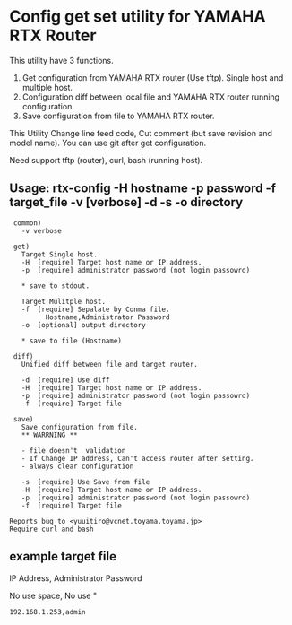 # Config get set utility for YAMAHA RTX Router 

This utility have 3 functions.

1. Get configuration from YAMAHA RTX router (Use tftp). Single host and multiple host.
2. Configuration diff between local file and YAMAHA RTX router running configuration.
3. Save configuration from file to YAMAHA RTX router.

This Utility Change line feed code, Cut comment (but save revision and model name).
You can use git after get configuration.

Need support tftp (router), curl, bash (running host).

## Usage: rtx-config -H hostname -p password -f target_file -v [verbose] -d -s -o directory

```
 common)
   -v verbose

 get)
   Target Single host.
   -H  [require] Target host name or IP address. 
   -p  [require] administrator password (not login passowrd)

   * save to stdout. 

   Target Mulitple host.
   -f  [require] Sepalate by Conma file. 
         Hostname,Administrator Password
   -o  [optional] output directory
   
   * save to file (Hostname)

 diff)
   Unified diff between file and target router.

   -d  [require] Use diff
   -H  [require] Target host name or IP address. 
   -p  [require] administrator password (not login passowrd)
   -f  [require] Target file

 save)
   Save configuration from file. 
   ** WARRNING **

   - file doesn't  validation 
   - If Change IP address, Can't access router after setting.
   - always clear configuration

   -s  [require] Use Save from file
   -H  [require] Target host name or IP address. 
   -p  [require] administrator password (not login passowrd)
   -f  [require] Target file

Reports bug to <yuuitiro@vcnet.toyama.toyama.jp> 
Require curl and bash
```

## example target file 

IP Address, Administrator Password

No use space, No use "

```
192.168.1.253,admin
```
